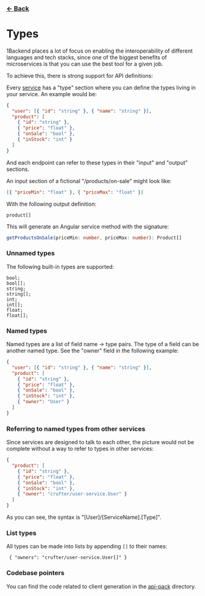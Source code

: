 ### [&#8592; Back](README.md)

# Types

1Backend places a lot of focus on enabling the interoperability of different
languages and tech stacks, since one of the biggest benefits of microservices is
that you can use the best tool for a given job.

To achieve this, there is strong support for API definitions:

Every [service](services.md) has a "type" section where you can define the types
living in your service. An example would be:

```json
{
  "user": [{ "id": "string" }, { "name": "string" }],
  "product": [
    { "id": "string" },
    { "price": "float" },
    { "onSale": "bool" },
    { "inStock": "int" }
  ]
}
```

And each endpoint can refer to these types in their "input" and "output"
sections.

An input section of a fictional "/products/on-sale" might look like:

```json
[{ "priceMin": "float" }, { "priceMax": "float" }]
```

With the following output definition:

```
product[]
```

This will generate an Angular service method with the signature:

```typescript
getProductsOnSale(priceMin: number, priceMax: number): Product[]
```

### Unnamed types

The following built-in types are supported:

```
bool;
bool[];
string;
string[];
int;
int[];
float;
float[];
```

### Named types

Named types are a list of field name -> type pairs. The type of a field can be another
named type. See the "owner" field in the following example:

```json
{
  "user": [{ "id": "string" }, { "name": "string" }],
  "product": [
    { "id": "string" },
    { "price": "float" },
    { "onSale": "bool" },
    { "inStock": "int" },
    { "owner": "User" }
  ]
}
```

### Referring to named types from other services

Since services are designed to talk to each other, the picture would not be
complete without a way to refer to types in other services:

```json
{
  "product": [
    { "id": "string" },
    { "price": "float" },
    { "onSale": "bool" },
    { "inStock": "int" },
    { "owner": "crufter/user-service.User" }
  ]
}
```

As you can see, the syntax is "[User]/[ServiceName].[Type]".

### List types

All types can be made into lists by appending `[]` to their names:

```
 { "owners": "crufter/user-service.User[]" }
```

### Codebase pointers

You can find the code related to client generation in the [api-pack](../backend/api-pack) directory.
